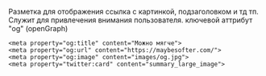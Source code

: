 Разметка для отображения ссылка с картинкой, подзаголовком и тд тп.
Служит для привлечения внимания пользователя.
ключевой аттрибут "og" (openGraph)

```
<meta property="og:title" content="Можно мягче">
<meta property="og:url" content="https://maybesofter.com/">
<meta property="og:image" content="images/og.jpg">
<meta property="twitter:card" content="summary_large_image">
```
